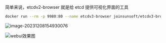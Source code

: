 简单来说，etcdv2-browser 就是给 etcd 提供可视化界面的工具

```bash
docker run --rm -p 9980:80 --name etcdv3-browser joinsunsoft/etcdv3-browser:1.0.0
```

![image-20231208154930076](https://javapub-common-oss.oss-cn-beijing.aliyuncs.com/javapub/202312081549119.png)

![webui效果图](https://javapub-common-oss.oss-cn-beijing.aliyuncs.com/javapub/202312081550886.png)